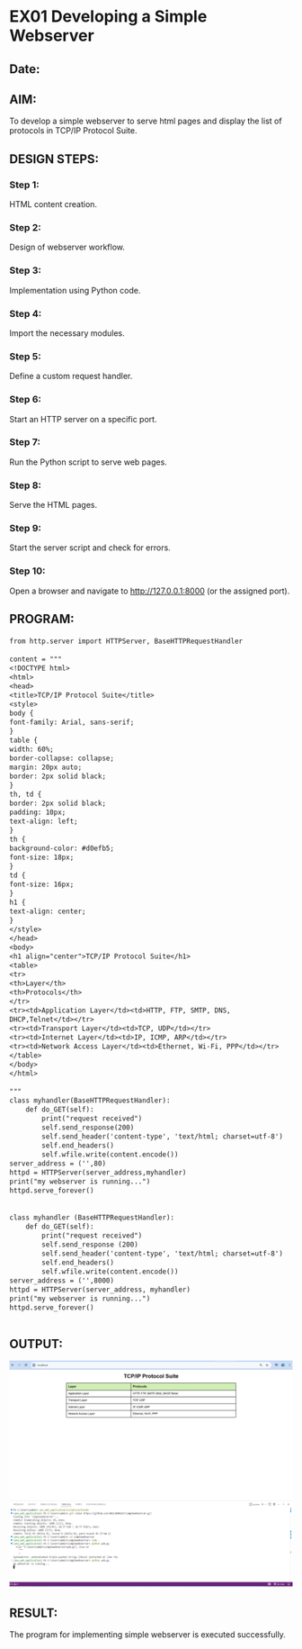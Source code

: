 # EX01 Developing a Simple Webserver
## Date:

## AIM:
To develop a simple webserver to serve html pages and display the list of protocols in TCP/IP Protocol Suite.

## DESIGN STEPS:
### Step 1: 
HTML content creation.

### Step 2:
Design of webserver workflow.

### Step 3:
Implementation using Python code.

### Step 4:
Import the necessary modules.

### Step 5:
Define a custom request handler.

### Step 6:
Start an HTTP server on a specific port.

### Step 7:
Run the Python script to serve web pages.

### Step 8:
Serve the HTML pages.

### Step 9:
Start the server script and check for errors.

### Step 10:
Open a browser and navigate to http://127.0.0.1:8000 (or the assigned port).

## PROGRAM:

```
from http.server import HTTPServer, BaseHTTPRequestHandler

content = """
<!DOCTYPE html>
<html>
<head>
<title>TCP/IP Protocol Suite</title>
<style>
body {
font-family: Arial, sans-serif;
}
table {
width: 60%;
border-collapse: collapse;
margin: 20px auto;
border: 2px solid black;
}
th, td {
border: 2px solid black;
padding: 10px;
text-align: left;
}
th {
background-color: #d0efb5;
font-size: 18px;
}
td {
font-size: 16px;
}
h1 {
text-align: center;
}
</style>
</head>
<body>
<h1 align="center">TCP/IP Protocol Suite</h1>
<table>
<tr>
<th>Layer</th>
<th>Protocols</th>
</tr>
<tr><td>Application Layer</td><td>HTTP, FTP, SMTP, DNS, DHCP,Telnet</td></tr>
<tr><td>Transport Layer</td><td>TCP, UDP</td></tr>
<tr><td>Internet Layer</td><td>IP, ICMP, ARP</td></tr>
<tr><td>Network Access Layer</td><td>Ethernet, Wi-Fi, PPP</td></tr>
</table>
</body>
</html>

"""
class myhandler(BaseHTTPRequestHandler):
    def do_GET(self):
        print("request received")
        self.send_response(200)
        self.send_header('content-type', 'text/html; charset=utf-8')
        self.end_headers()
        self.wfile.write(content.encode())
server_address = ('',80)
httpd = HTTPServer(server_address,myhandler)
print("my webserver is running...")
httpd.serve_forever()


class myhandler (BaseHTTPRequestHandler):
    def do_GET(self):
        print("request received")
        self.send_response (200)
        self.send_header('content-type', 'text/html; charset=utf-8')
        self.end_headers()
        self.wfile.write(content.encode())
server_address = ('',8000)
httpd = HTTPServer(server_address, myhandler)
print("my webserver is running...")
httpd.serve_forever()


```
## OUTPUT:


![alt text](image.png)
![alt text](<Screenshot 2025-04-17 203624.png>)


## RESULT:
The program for implementing simple webserver is executed successfully.
